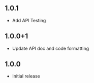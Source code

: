 ## 1.0.1

* Add API Testing

## 1.0.0+1

* Update API doc and code formatting

## 1.0.0

* Initial release
